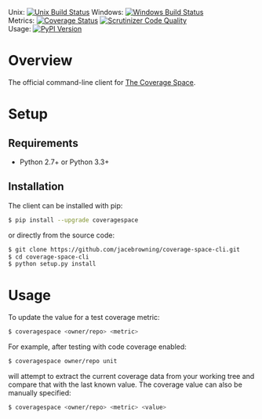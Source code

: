 Unix: [![Unix Build Status](http://img.shields.io/travis/jacebrowning/coverage-space-cli/develop.svg)](https://travis-ci.org/jacebrowning/coverage-space-cli) Windows: [![Windows Build Status](https://img.shields.io/appveyor/ci/jacebrowning/coverage-space-cli/develop.svg)](https://ci.appveyor.com/project/jacebrowning/coverage-space-cli)<br>Metrics: [![Coverage Status](http://img.shields.io/coveralls/jacebrowning/coverage-space-cli/develop.svg)](https://coveralls.io/r/jacebrowning/coverage-space-cli) [![Scrutinizer Code Quality](http://img.shields.io/scrutinizer/g/jacebrowning/coverage-space-cli.svg)](https://scrutinizer-ci.com/g/jacebrowning/coverage-space-cli/?branch=develop)<br>Usage: [![PyPI Version](http://img.shields.io/pypi/v/coveragespace.svg)](https://pypi.python.org/pypi/coveragespace)

# Overview

The official command-line client for [The Coverage Space](http://coverage.space).

# Setup

## Requirements

* Python 2.7+ or Python 3.3+

## Installation

The client can be installed with pip:

```sh
$ pip install --upgrade coveragespace
```

or directly from the source code:

```sh
$ git clone https://github.com/jacebrowning/coverage-space-cli.git
$ cd coverage-space-cli
$ python setup.py install
```

# Usage

To update the value for a test coverage metric:

```sh
$ coveragespace <owner/repo> <metric>
```

For example, after testing with code coverage enabled:

```sh
$ coveragespace owner/repo unit
```

will attempt to extract the current coverage data from your working tree and compare that with the last known value. The coverage value can also be manually specified:

```sh
$ coveragespace <owner/repo> <metric> <value>
```
